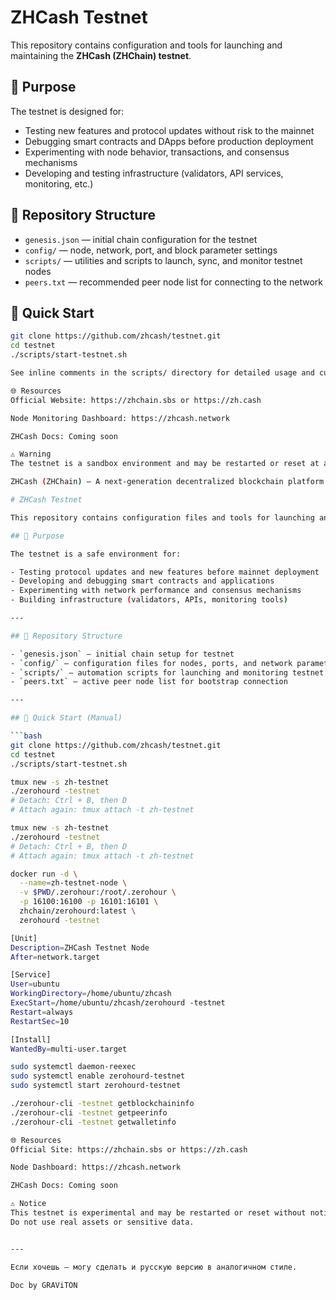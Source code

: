 # ZHCash Testnet

This repository contains configuration and tools for launching and maintaining the **ZHCash (ZHChain) testnet**.

## 🔧 Purpose

The testnet is designed for:

- Testing new features and protocol updates without risk to the mainnet
- Debugging smart contracts and DApps before production deployment
- Experimenting with node behavior, transactions, and consensus mechanisms
- Developing and testing infrastructure (validators, API services, monitoring, etc.)

## 📂 Repository Structure

- `genesis.json` — initial chain configuration for the testnet
- `config/` — node, network, port, and block parameter settings
- `scripts/` — utilities and scripts to launch, sync, and monitor testnet nodes
- `peers.txt` — recommended peer node list for connecting to the network

## 🚀 Quick Start

```bash
git clone https://github.com/zhcash/testnet.git
cd testnet
./scripts/start-testnet.sh

See inline comments in the scripts/ directory for detailed usage and custom options.

🌐 Resources
Official Website: https://zhchain.sbs or https://zh.cash

Node Monitoring Dashboard: https://zhcash.network

ZHCash Docs: Coming soon

⚠️ Warning
The testnet is a sandbox environment and may be restarted or reset at any time. Do not use real assets or sensitive data.

ZHCash (ZHChain) — A next-generation decentralized blockchain platform.

# ZHCash Testnet

This repository contains configuration files and tools for launching and maintaining the **ZHCash (ZHChain) testnet**.

## 🔧 Purpose

The testnet is a safe environment for:

- Testing protocol updates and new features before mainnet deployment
- Developing and debugging smart contracts and applications
- Experimenting with network performance and consensus mechanisms
- Building infrastructure (validators, APIs, monitoring tools)

---

## 📂 Repository Structure

- `genesis.json` — initial chain setup for testnet
- `config/` — configuration files for nodes, ports, and network parameters
- `scripts/` — automation scripts for launching and monitoring testnet
- `peers.txt` — active peer node list for bootstrap connection

---

## 🚀 Quick Start (Manual)

```bash
git clone https://github.com/zhcash/testnet.git
cd testnet
./scripts/start-testnet.sh

tmux new -s zh-testnet
./zerohourd -testnet
# Detach: Ctrl + B, then D
# Attach again: tmux attach -t zh-testnet

tmux new -s zh-testnet
./zerohourd -testnet
# Detach: Ctrl + B, then D
# Attach again: tmux attach -t zh-testnet

docker run -d \
  --name=zh-testnet-node \
  -v $PWD/.zerohour:/root/.zerohour \
  -p 16100:16100 -p 16101:16101 \
  zhchain/zerohourd:latest \
  zerohourd -testnet

[Unit]
Description=ZHCash Testnet Node
After=network.target

[Service]
User=ubuntu
WorkingDirectory=/home/ubuntu/zhcash
ExecStart=/home/ubuntu/zhcash/zerohourd -testnet
Restart=always
RestartSec=10

[Install]
WantedBy=multi-user.target

sudo systemctl daemon-reexec
sudo systemctl enable zerohourd-testnet
sudo systemctl start zerohourd-testnet

./zerohour-cli -testnet getblockchaininfo
./zerohour-cli -testnet getpeerinfo
./zerohour-cli -testnet getwalletinfo

🌐 Resources
Official Site: https://zhchain.sbs or https://zh.cash 

Node Dashboard: https://zhcash.network

ZHCash Docs: Coming soon

⚠️ Notice
This testnet is experimental and may be restarted or reset without notice.
Do not use real assets or sensitive data.


---

Если хочешь — могу сделать и русскую версию в аналогичном стиле.

Doc by GRAViTON
